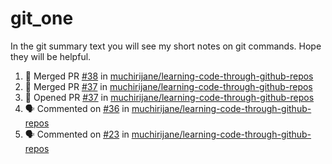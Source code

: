 # git_one
In the git summary text you will see my short notes on git commands. Hope they will be helpful.

<!--START_SECTION:activity-->
1. 🎉 Merged PR [#38](https://github.com/muchirijane/learning-code-through-github-repos/pull/38) in [muchirijane/learning-code-through-github-repos](https://github.com/muchirijane/learning-code-through-github-repos)
2. 🎉 Merged PR [#37](https://github.com/muchirijane/learning-code-through-github-repos/pull/37) in [muchirijane/learning-code-through-github-repos](https://github.com/muchirijane/learning-code-through-github-repos)
3. 💪 Opened PR [#37](https://github.com/muchirijane/learning-code-through-github-repos/pull/37) in [muchirijane/learning-code-through-github-repos](https://github.com/muchirijane/learning-code-through-github-repos)
4. 🗣 Commented on [#36](https://github.com/muchirijane/learning-code-through-github-repos/issues/36) in [muchirijane/learning-code-through-github-repos](https://github.com/muchirijane/learning-code-through-github-repos)
5. 🗣 Commented on [#23](https://github.com/muchirijane/learning-code-through-github-repos/issues/23) in [muchirijane/learning-code-through-github-repos](https://github.com/muchirijane/learning-code-through-github-repos)
<!--END_SECTION:activity-->
